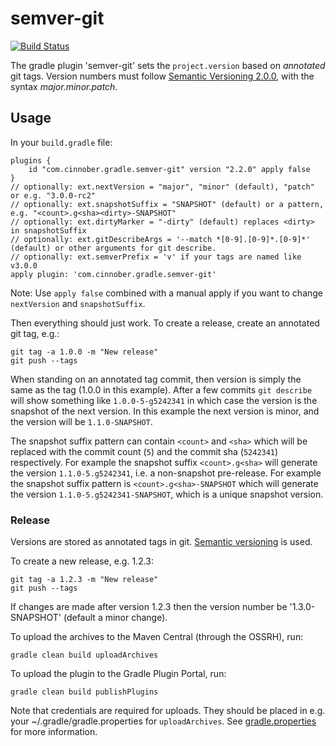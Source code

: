 # semver-git #
[![Build Status](https://travis-ci.org/cinnober/semver-git.svg?branch=master)](https://travis-ci.org/cinnober/semver-git)

The gradle plugin 'semver-git' sets the `project.version` based on _annotated_ git tags.
Version numbers must follow [Semantic Versioning 2.0.0](http://semver.org/spec/v2.0.0.html), with the syntax _major.minor.patch_.

## Usage ##

In your `build.gradle` file:

    plugins {
        id "com.cinnober.gradle.semver-git" version "2.2.0" apply false
    }
    // optionally: ext.nextVersion = "major", "minor" (default), "patch" or e.g. "3.0.0-rc2"
    // optionally: ext.snapshotSuffix = "SNAPSHOT" (default) or a pattern, e.g. "<count>.g<sha><dirty>-SNAPSHOT"
    // optionally: ext.dirtyMarker = "-dirty" (default) replaces <dirty> in snapshotSuffix
    // optionally: ext.gitDescribeArgs = '--match *[0-9].[0-9]*.[0-9]*' (default) or other arguments for git describe.
    // optionally: ext.semverPrefix = 'v' if your tags are named like v3.0.0
    apply plugin: 'com.cinnober.gradle.semver-git'
    
Note: Use `apply false` combined with a manual apply if you want to change `nextVersion` and `snapshotSuffix`.

Then everything should just work. To create a release, create an
annotated git tag, e.g.:

    git tag -a 1.0.0 -m "New release"
    git push --tags

When standing on an annotated tag commit, then version is simply the
same as the tag (1.0.0 in this example).  After a few commits `git
describe` will show something like `1.0.0-5-g5242341` in which case
the version is the snapshot of the next version. In this example the
next version is minor, and the version will be `1.1.0-SNAPSHOT`.

The snapshot suffix pattern can contain `<count>` and `<sha>` which
will be replaced with the commit count (`5`) and the commit sha
(`5242341`) respectively.
For example the snapshot suffix `<count>.g<sha>` will generate the
version `1.1.0-5.g5242341`, i.e. a non-snapshot pre-release.
For example the snapshot suffix pattern is `<count>.g<sha>-SNAPSHOT`
which will generate the version `1.1.0-5.g5242341-SNAPSHOT`, which is
a unique snapshot version.

### Release ###

Versions are stored as annotated tags in git. [Semantic versioning](http://semver.org) is used.

To create a new release, e.g. 1.2.3:

    git tag -a 1.2.3 -m "New release"
    git push --tags

If changes are made after version 1.2.3 then the version number be '1.3.0-SNAPSHOT' (default a minor change).

To upload the archives to the Maven Central (through the OSSRH), run:

    gradle clean build uploadArchives

To upload the plugin to the Gradle Plugin Portal, run:

    gradle clean build publishPlugins

Note that credentials are required for uploads. They should be placed in e.g. your
~/.gradle/gradle.properties for `uploadArchives`.
See [gradle.properties](gradle.properties) for more information.
